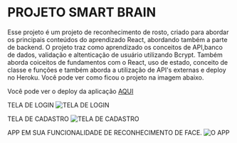 # PROJETO SMART BRAIN

Esse projeto é um projeto de reconhecimento de rosto, criado para abordar os principais conteúdos 
do aprendizado React, abordando também a parte de backend. O projeto traz como aprendizado os conceitos de API,banco de dados, validação e altenticação de usuário utilizando Bcrypt. Também aborda coiceitos de fundamentos com o React, uso de estado, conceito de classe e funções e também aborda a utilização de API's externas e deploy no Heroku. Você pode ver como ficou o projeto na imagem abaixo.  

Você pode ver o deploy da aplicação [AQUI](https://recognition-faces.herokuapp.com/)

TELA DE LOGIN
![TELA DE LOGIN](https://github.com/michael23-lopes/smart-brain-app/blob/master/img-github/Captura%20de%20tela%20de%202021-06-26%2012-31-15.png?raw=true)<br>

TELA DE CADASTRO
![TELA DE CADASTRO](https://github.com/michael23-lopes/smart-brain-app/blob/master/img-github/Captura%20de%20tela%20de%202021-06-26%2012-31-25.png?raw=true)<br>

APP EM SUA FUNCIONALIDADE DE RECONHECIMENTO DE FACE.
![O APP](https://raw.githubusercontent.com/michael23-lopes/smart-brain-app/master/img-github/Captura%20de%20tela%20de%202021-06-26%2012-31-57.png)<br>








